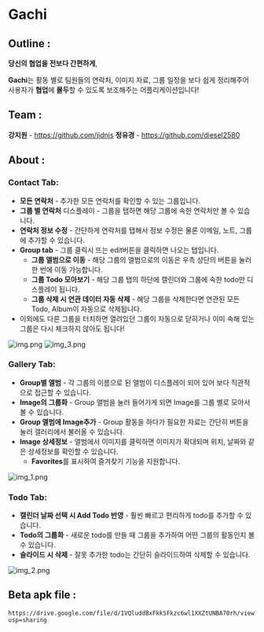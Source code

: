 # Gachi 
## Outline : 

**당신의 협업을 전보다 간편하게**,
    
**Gachi**는 활동 별로 팀원들의 연락처, 이미지 자료, 그룹 일정을 보다 
쉽게 정리해주어 사용자가 **협업**에 **몰두**할 수 있도록 보조해주는 어플리케이션입니다!

## Team :
    
**강지원** - https://github.com/jidnjs
**정유경** - https://github.com/diesel2580

## About :
    
### Contact Tab:

- **모든 연락처** - 추가한 모든 연락처를 확인할 수 있는 그룹입니다.
- **그룹 별 연락처** 디스플레이 - 그룹을 탭하면 해당 그룹에 속한 연락처만 볼 수 있습니다.
- **연락처 정보 수정** - 간단하게 연락처를 탭해서 정보 수정은 물론 이메일, 노트, 그룹에 추가할 수 있습니다.
- **Group tab** - 그룹 클릭시 뜨는 edit버튼을 클릭하면 나오는 탭입니다.
    - **그룹 앨범으로 이동** - 해당 그룹의 앨범으로의 이동은 우측 상단의 버튼을 눌러 한 번에 이동 가능합니다.
    - **그룹 Todo 모아보기** - 해당 그룹 탭의 하단에 캘린더와 그룹에 속한 todo만 디스플레이 됩니다.
    - **그룹 삭제 시 연관 데이터 자동 삭제** - 해당 그룹을 삭제한다면 연관된 모든 Todo, Album이 자동으로 삭제됩니다.
- 이외에도 다른 그룹을 터치하면 열려있던 그룹이 자동으로 닫히거나 이미 속해 있는 그룹은 다시 체크하지 않아도 됩니다!
  
![img.png](img.png)    ![img_3.png](img_3.png)

### Gallery Tab:

- **Group별 앨범** - 각 그룹의 이름으로 된 앨범이 디스플레이 되어 있어 보다 직관적으로 접근할 수 있습니다.
- **Image의 그룹화** - Group 앨범을 눌러 들어가게 되면 Image를 그룹 별로 모아서 볼 수 있습니다.
- **Group 앨범에 Image추가** - Group 활동을 하다가 필요한 자료는 간단히 버튼을 눌러 갤러리에서 불러올 수 있습니다.
- **Image 상세정보** - 앨범에서 이미지를 클릭하면 이미지가 확대되며 위치, 날짜와 같은 상세정보를 확인할 수 있습니다.
    - **Favorites**를 표시하여 즐겨찾기 기능을 지원합니다.
      
![img_1.png](img_1.png)

### Todo Tab:

- **캘린더 날짜 선택 시 Add Todo 반영** - 훨씬 빠르고 편리하게 todo를 추가할 수 있습니다.
- **Todo의 그룹화** - 새로운 todo를 만들 때 그룹을 추가하여 어떤 그룹의 활동인지 볼 수 있습니다.
- **슬라이드 시 삭제** - 잘못 추가한 todo는 간단히 슬라이드하여 삭제할 수 있습니다.
  
![img_2.png](img_2.png)

## Beta apk file :
    https://drive.google.com/file/d/1VQluddBxFkkSFkzc6wl1XXZtUNBA70rh/view?usp=sharing
